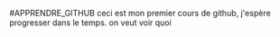 #APPRENDRE_GITHUB
ceci est mon premier cours de github, j'espère progresser dans le temps.
on veut voir quoi